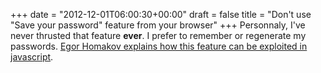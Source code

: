 +++
date = "2012-12-01T06:00:30+00:00"
draft = false
title = "Don't use \"Save your password\" feature from your browser"
+++
Personnaly, I've never thrusted that feature **ever**. I prefer to remember or regenerate my passwords. [Egor Homakov explains how this feature can be exploited in javascript](http://homakov.blogspot.com.es/2012/11/xss-save-your-password-pwned.html).